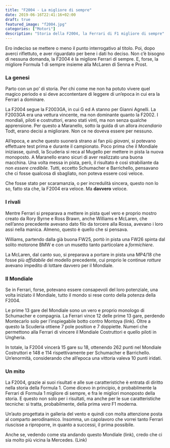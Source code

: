 ```yaml
---
title: "F2004 - La migliore di sempre"
date: 2019-06-16T22:41:16+02:00
draft: true
featured_image: "f2004.jpg"
categories: ["Motori"]
description: "Storia della F2004, la Ferrari di F1 migliore di sempre"
---
```


Ero indeciso se mettere o meno il punto interrogativo al titolo. Poi, dopo averci riflettuto, e aver riguardato per bene i dati ho deciso. Non c’è bisogno di nessuna domanda, la F2004 è la migliore Ferrari di sempre. E, forse, la migliore Formula 1 di sempre insieme alla McLaren di Senna e Prost. 

### La genesi
Parto con un po’ di storia. Per chi come me non ha potuto vivere quel magico periodo e si deve accontentare di leggere di un’epoca in cui era la Ferrari a dominare. 

La F2004 segue la F2003GA, in cui G ed A stanno per Gianni Agnelli. La F2003GA era una vettura vincente, ma non dominante quanto la F2002. I mondiali, piloti e costruttori, erano stati vinti, ma non senza qualche apprensione. Per questo a Maranello, sotto la guida di un allora *incendiario* Todt, erano decisi a migliorare. Non ce ne doveva essere per nessuno.

All’epoca, e anche questo suonerà strano ai fan più *giovani*, si potevano effettuare test prima e durante il campionato. Poco prima che il Mondiale iniziasse, quindi, la Scuderia si reca al Mugello per mettere in pista la nuova monoposto. A Maranello erano sicuri di aver realizzato una buona macchina. Una volta messa in pista, però, il risultato è così strabiliante da non *essere credibile.* Tutti, eccetto Schumacher e Barrichello, pensavano che ci fosse qualcosa di sbagliato, non poteva essere così veloce. 

Che fosse stato per scaramanzia, o per incredulità sincera, questo non lo so, fatto sta che, la F2004 era veloce. Ma **davvero** veloce. 

### I rivali
Mentre Ferrari si preparava a mettere in pista quel vero e proprio mostro creato da Rory Byrne e Ross Brawn, anche Williams e McLaren, che nell’anno precedente avevano dato filo da torcere alla Rossa, avevano i loro assi nella manica. Almeno, questo è quello che si pensava. 

Williams, partendo dalla già buona FW25, portò in pista una FW26 spinta dal solito motorone BMW e con un musetto tanto particolare a *formichiere*.

La McLaren, dal canto suo, si preparava a portare in pista una MP4/18 che fosse più *affidabile* del modello precedente, cui proprio le continue *rotture* avevano impedito di lottare davvero per il Mondiale. 

### Il Mondiale
Se in Ferrari, forse, potevano essere consapevoli del loro potenziale, una volta iniziato il Mondiale, tutto il mondo si rese conto della potenza della F2004. 

Le prime 13 gare del Mondiale sono un vero e proprio monologo di Schumacher e compagnia. La Ferrari vince 12 delle prime 13 gare, perdendo Montecarlo solo per l’inspiegabile botto contro Montoya (link). Oltre a questo la Scuderia ottiene 7 pole position e 7 doppiette. Numeri che permettono alla Ferrari di vincere il Mondiale Costruttori e quello piloti in Ungheria. 

In totale, la F2004 vincerà 15 gare su 18, ottenendo 262 punti nel Mondiale Costruttori e 148 e 114 rispettivamente per Schumacher e Barrichello. Un’enormità, considerando che all’epoca una vittoria valeva 10 punti iridati. 

### Un mito
La F2004, grazie ai suoi risultati e alle sue caratteristiche è entrata di diritto nella storia della Formula 1. Come dicevo in principio, è probabilmente la Ferrari di Formula 1 migliore di sempre, e fra le migliori monoposto della storia. E questo non solo per i risultati, ma anche per le sue caratteristiche tecniche: si tratta, probabilmente, della prima *vera* F1 moderna. 

Un’auto progettata in galleria del vento e quindi con molta attenzione posta al comparto aerodinamico. Insomma, un capolavoro che vorrei tanto Ferrari riuscisse a riproporre, in quanto a successi, il prima possibile. 

Anche se, vedendo come sta andando questo Mondiale (link), credo che ci sia molto più vicina la Mercedes. (Link)